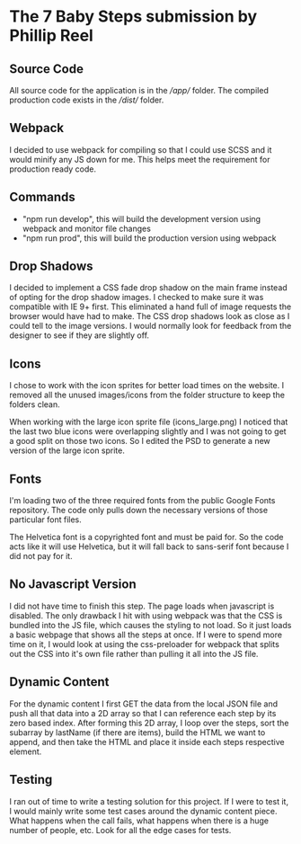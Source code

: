 # The 7 Baby Steps submission by Phillip Reel

## Source Code
All source code for the application is in the _/app/_ folder. The compiled production code exists in the _/dist/_ folder.


## Webpack
I decided to use webpack for compiling so that I could use SCSS and it would minify any JS down for me. This helps meet the requirement for production ready code.


## Commands
- "npm run develop", this will build the development version using webpack and monitor file changes
- "npm run prod", this will build the production version using webpack


## Drop Shadows
I decided to implement a CSS fade drop shadow on the main frame instead of opting for the drop shadow images. I checked to make sure it was compatible with IE 9+ first. This eliminated a hand full of image requests the browser would have had to make. The CSS drop shadows look as close as I could tell to the image versions. I would normally look for feedback from the designer to see if they are slightly off.


## Icons
I chose to work with the icon sprites for better load times on the website. I removed all the unused images/icons from the folder structure to keep the folders clean.

When working with the large icon sprite file (icons_large.png) I noticed that the last two blue icons were overlapping slightly and I was not going to get a good split on those two icons. So I edited the PSD to generate a new version of the large icon sprite.


## Fonts
I'm loading two of the three required fonts from the public Google Fonts repository. The code only pulls down the necessary versions of those particular font files.

The Helvetica font is a copyrighted font and must be paid for. So the code acts like it will use Helvetica, but it will fall back to sans-serif font because I did not pay for it.


## No Javascript Version
I did not have time to finish this step. The page loads when javascript is disabled. The only drawback I hit with using webpack was that the CSS is bundled into the JS file, which causes the styling to not load. So it just loads a basic webpage that shows all the steps at once. If I were to spend more time on it, I would look at using the css-preloader for webpack that splits out the CSS into it's own file rather than pulling it all into the JS file.


## Dynamic Content
For the dynamic content I first GET the data from the local JSON file and push all that data into a 2D array so that I can reference each step by its zero based index. After forming this 2D array, I loop over the steps, sort the subarray by lastName (if there are items), build the HTML we want to append, and then take the HTML and place it inside each steps respective element.


## Testing
I ran out of time to write a testing solution for this project. If I were to test it, I would mainly write some test cases around the dynamic content piece. What happens when the call fails, what happens when there is a huge number of people, etc. Look for all the edge cases for tests.
